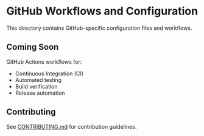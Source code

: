# GitHub Workflows and Configuration

This directory contains GitHub-specific configuration files and workflows.

## Coming Soon

GitHub Actions workflows for:
- Continuous Integration (CI)
- Automated testing
- Build verification
- Release automation

## Contributing

See [CONTRIBUTING.md](../docs/CONTRIBUTING.md) for contribution guidelines.

